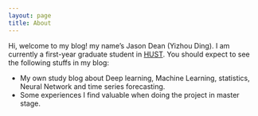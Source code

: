 ```yaml
---
layout: page
title: About
---
```


Hi, welcome to my blog! my name’s Jason Dean (Yizhou Ding). I am currently a first-year graduate student in [HUST](https://www.hust.edu.cn). You should expect to see the following stuffs in my blog:
- My own study blog about Deep learning, Machine Learning, statistics, Neural Network and time series forecasting.
- Some experiences I find valuable when doing the  project in master stage.
